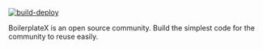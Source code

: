
[![build-deploy](https://github.com/BoilerplateX/boilerplatex.com/actions/workflows/deploy.yml/badge.svg)](https://github.com/BoilerplateX/boilerplatex.com/actions/workflows/deploy.yml)

BoilerplateX is an open source community. Build the simplest code for the community to reuse easily.
